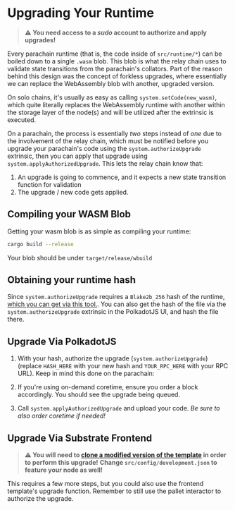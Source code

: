 # Upgrading Your Runtime

> **⚠️ You need access to a *sudo* account to authorize and apply upgrades!**

Every parachain runtime (that is, the code inside of `src/runtime/*`) can be boiled down to a single `.wasm` blob.  This blob is what the relay chain uses to validate state transitions from the parachain's collators.  Part of the reason behind this design was the concept of forkless upgrades, where essentially we can replace the WebAssembly blob with another, upgraded version.

On solo chains, it's usually as easy as calling `system.setCode(new_wasm)`, which quite literally replaces the WebAssembly runtime with another within the storage layer of the node(s) and will be utilized after the extrinsic is executed.

On a parachain, the process is essentially *two* steps instead of *one* due to the involvement of the relay chain, which must be notified before you upgrade your parachain's code using the `system.authorizeUpgrade` extrinsic, then you can apply that upgrade using `system.applyAuthorizedUpgrade`.  This lets the relay chain know that:

1. An upgrade is going to commence, and it expects a new state transition function for validation
2. The upgrade / new code gets applied.


## Compiling your WASM Blob

Getting your wasm blob is as simple as compiling your runtime:

```sh
cargo build --release
```

Your blob should be under `target/release/wbuild`

## Obtaining your runtime hash

Since `system.authorizeUpgrade` requires a `Blake2b_256` hash of the runtime, [which you can get via this tool.](https://toolkitbay.com/tkb/tool/BLAKE2b_256).  You can also  get the hash of the file via the `system.authorizeUpgrade` extrinsic in the PolkadotJS UI, and hash the file there.

## Upgrade Via PolkadotJS

1. With your hash, authorize the upgrade (`system.authorizeUpgrade`) (replace `HASH_HERE` with your new hash and `YOUR_RPC_HERE` with your RPC URL). Keep in mind this done on the parachain:

2. If you're using on-demand coretime, ensure you order a block accordingly.  You should see the upgrade being queued.

3. Call `system.applyAuthorizedUpgrade` and upload your code.  *Be sure to also order coretime if needed!*

## Upgrade Via Substrate Frontend

> **⚠️ You will need to [clone a modified version of the template](https://github.com/CrackTheCode016/substrate-front-end-template) in order to perform this upgrade!**
> **Change `src/config/development.json` to feature your node as well!**

This requires a few more steps, but you could also use the frontend template's upgrade function.  Remember to still use the pallet interactor to authorize the upgrade.

